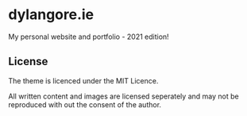 # dylangore.ie

My personal website and portfolio - 2021 edition!

## License

The theme is licenced under the MIT Licence.

All written content and images are licensed seperately and may not be reproduced with out the consent of the author.
